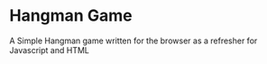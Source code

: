 Hangman Game
=============

A Simple Hangman game written for the browser as a refresher for Javascript and HTML

